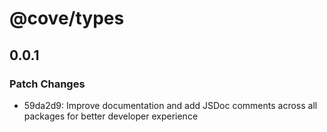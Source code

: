 # @cove/types

## 0.0.1

### Patch Changes

- 59da2d9: Improve documentation and add JSDoc comments across all packages for better developer experience
